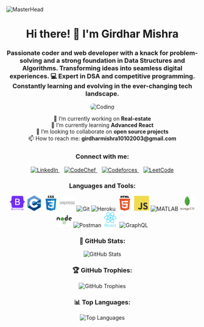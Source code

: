 ![MasterHead](http://www.pramukhdigital.com/wp-content/uploads/2018/07/New-PNC-Animated-Banners.gif)

<h1 align="center">Hi there! 👋 I'm Girdhar Mishra</h1>
<h3 align="center">Passionate coder and web developer with a knack for problem-solving and a strong foundation in Data Structures and Algorithms. Transforming ideas into seamless digital experiences. 💻 Expert in DSA and competitive programming. Constantly learning and evolving in the ever-changing tech landscape.</h3>

<p align="center">
  <img src="https://media.giphy.com/media/ZVik7pBtu9dNS/giphy.gif" alt="Coding" width="400" style="border-radius: 8px;">
</p>

<p align="center">
  🔭 I’m currently working on <strong>Real-estate</strong><br>
  🌱 I’m currently learning <strong>Advanced React </strong><br>
  🤝 I’m looking to collaborate on <strong>open source projects</strong><br>
  📫 How to reach me: <strong>girdharmishra10102003@gmail.com</strong>
</p>

<h3 align="center">Connect with me:</h3>
<p align="center">
  <a href="https://www.linkedin.com/in/girdhar-mishra/" target="_blank" rel="noopener noreferrer">
    <img src="https://raw.githubusercontent.com/rahuldkjain/github-profile-readme-generator/master/src/images/icons/Social/linked-in-alt.svg" alt="LinkedIn" height="30" width="40" />
  </a>&nbsp;&nbsp;
  <a href="https://www.codechef.com/users/h1749037" target="_blank" rel="noopener noreferrer">
    <img src="https://cdn.jsdelivr.net/npm/simple-icons@3.1.0/icons/codechef.svg" alt="CodeChef" height="30" width="40" />
  </a>&nbsp;&nbsp;
  <a href="https://codeforces.com/profile/girdhar122" target="_blank" rel="noopener noreferrer">
    <img src="https://raw.githubusercontent.com/rahuldkjain/github-profile-readme-generator/master/src/images/icons/Social/codeforces.svg" alt="Codeforces" height="30" width="40" />
  </a>&nbsp;&nbsp;
  <a href="https://leetcode.com/u/Ramsy__007/" target="_blank" rel="noopener noreferrer">
    <img src="https://raw.githubusercontent.com/rahuldkjain/github-profile-readme-generator/master/src/images/icons/Social/leet-code.svg" alt="LeetCode" height="30" width="40" />
  </a>
</p>

<h3 align="center">Languages and Tools:</h3>
<p align="center">
  <img src="https://raw.githubusercontent.com/devicons/devicon/master/icons/bootstrap/bootstrap-plain-wordmark.svg" alt="Bootstrap" width="40" height="40"/>
  <img src="https://raw.githubusercontent.com/devicons/devicon/master/icons/cplusplus/cplusplus-original.svg" alt="C++" width="40" height="40"/>
  <img src="https://raw.githubusercontent.com/devicons/devicon/master/icons/css3/css3-original-wordmark.svg" alt="CSS3" width="40" height="40"/>
  <img src="https://raw.githubusercontent.com/devicons/devicon/master/icons/express/express-original-wordmark.svg" alt="Express.js" width="40" height="40"/>
  <img src="https://www.vectorlogo.zone/logos/git-scm/git-scm-icon.svg" alt="Git" width="40" height="40"/>
  <img src="https://www.vectorlogo.zone/logos/heroku/heroku-icon.svg" alt="Heroku" width="40" height="40"/>
  <img src="https://raw.githubusercontent.com/devicons/devicon/master/icons/html5/html5-original-wordmark.svg" alt="HTML5" width="40" height="40"/>
  <img src="https://raw.githubusercontent.com/devicons/devicon/master/icons/javascript/javascript-original.svg" alt="JavaScript" width="40" height="40"/>
  <img src="https://upload.wikimedia.org/wikipedia/commons/2/21/Matlab_Logo.png" alt="MATLAB" width="40" height="40"/>
  <img src="https://raw.githubusercontent.com/devicons/devicon/master/icons/mongodb/mongodb-original-wordmark.svg" alt="MongoDB" width="40" height="40"/>
  <img src="https://raw.githubusercontent.com/devicons/devicon/master/icons/nodejs/nodejs-original-wordmark.svg" alt="Node.js" width="40" height="40"/>
  <img src="https://www.vectorlogo.zone/logos/getpostman/getpostman-icon.svg" alt="Postman" width="40" height="40"/>
  <img src="https://raw.githubusercontent.com/devicons/devicon/master/icons/react/react-original-wordmark.svg" alt="React.js" width="40" height="40"/>
  <img src="https://www.vectorlogo.zone/logos/graphql/graphql-icon.svg" alt="GraphQL" width="40" height="40"/>
</p>

<h3 align="center">🚀 GitHub Stats:</h3>

<p align="center">
  <img src="https://github-readme-stats.vercel.app/api?username=ayushagrawal07&show_icons=true&theme=radical" alt="GitHub Stats" />
</p>

<h3 align="center">🏆 GitHub Trophies:</h3>

<p align="center">
  <img src="https://github-profile-trophy.vercel.app/?username=ayushagrawal07&theme=radical" alt="GitHub Trophies" />
</p>

<h3 align="center">📊 Top Languages:</h3>

<p align="center">
  <img src="https://github-readme-stats.vercel.app/api/top-langs/?username=ayushagrawal07&layout=compact&theme=radical" alt="Top Languages" />
</p>
